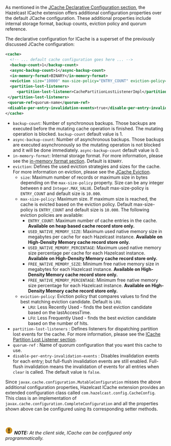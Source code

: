 
As mentioned in the [JCache Declarative Configuration section](../01_Setup_and_Configuration/02_Configuring_for_JCache.md), the Hazelcast ICache extension offers
additional configuration properties over the default JCache configuration. These additional properties include internal storage format, backup counts, eviction policy and quorum reference.

The declarative configuration for ICache is a superset of the previously discussed JCache configuration:

```xml
<cache>
  <!-- ... default cache configuration goes here ... -->
  <backup-count>1</backup-count>
  <async-backup-count>1</async-backup-count>
  <in-memory-format>BINARY</in-memory-format>
  <eviction size="10000" max-size-policy="ENTRY_COUNT" eviction-policy="LRU" />
  <partition-lost-listeners>
     <partition-lost-listener>CachePartitionLostListenerImpl</partition-lost-listener>
 </partition-lost-listeners>
 <quorum-ref>quorum-name</quorum-ref>
 <disable-per-entry-invalidation-events>true</disable-per-entry-invalidation-events>
</cache>
```

- `backup-count`: Number of synchronous backups. Those backups are executed before the mutating cache operation is finished. The mutating operation is blocked. `backup-count` default value is 1.
- `async-backup-count`: Number of asynchronous backups. Those backups are executed asynchronously so the mutating operation is not blocked and it will be done immediately. `async-backup-count` default value is 0.  
- `in-memory-format`: Internal storage format. For more information, please see the [in-memory format section](/06_Distributed_Data_Structures/00_Map/03_Setting_In_Memory_Format.md). Default is `BINARY`.
- `eviction`: Defines the used eviction strategies and sizes for the cache. For more information on eviction, please see the [JCache Eviction](06_JCache_Eviction.md).
  - `size`: Maximum number of records or maximum size in bytes depending on the `max-size-policy` property. Size can be any integer between `0` and `Integer.MAX_VALUE`. Default max-size-policy is `ENTRY_COUNT` and default size is `10.000`.
  - `max-size-policy`: Maximum size. If maximum size is reached, the cache is evicted based on the eviction policy. Default max-size-policy is `ENTRY_COUNT` and default size is `10.000`. The following eviction policies are available:
    - `ENTRY_COUNT`: Maximum number of cache entries in the cache. **Available on heap based cache record store only.**
    - `USED_NATIVE_MEMORY_SIZE`: Maximum used native memory size in megabytes per cache for each Hazelcast instance. **Available on High-Density Memory cache record store only.**
    - `USED_NATIVE_MEMORY_PERCENTAGE`: Maximum used native memory size percentage per cache for each Hazelcast instance. **Available on High-Density Memory cache record store only.**
    - `FREE_NATIVE_MEMORY_SIZE`: Minimum free native memory size in megabytes for each Hazelcast instance. **Available on High-Density Memory cache record store only.**
    - `FREE_NATIVE_MEMORY_PERCENTAGE`: Minimum free native memory size percentage for each Hazelcast instance. **Available on High-Density Memory cache record store only.**
  - `eviction-policy`: Eviction policy that compares values to find the best matching eviction candidate. Default is `LRU`.
    - `LRU`: Less Recently Used - finds the best eviction candidate based on the lastAccessTime.
    - `LFU`: Less Frequently Used - finds the best eviction candidate based on the number of hits.
- `partition-lost-listeners` : Defines listeners for dispatching partition lost events for the cache. For more information, please see the [ICache Partition Lost Listener section](10_ICache_Partition_Lost_Listener.md).
- `quorum-ref` : Name of quorum configuration that you want this cache to use.
- `disable-per-entry-invalidation-events` : Disables invalidation events for each entry; but full-flush invalidation events are still enabled. Full-flush invalidation means the invalidation of events for all entries when `clear` is called. The default value is `false`.

Since `javax.cache.configuration.MutableConfiguration` misses the above additional configuration properties, Hazelcast ICache extension
provides an extended configuration class called `com.hazelcast.config.CacheConfig`. This class is an implementation of `javax.cache.configuration.CompleteConfiguration` and all the properties shown above can be configured
using its corresponding setter methods.


<br></br>
![image](../../images/NoteSmall.jpg) ***NOTE:*** *At the client side, ICache can be configured only programmatically.*
<br></br>

